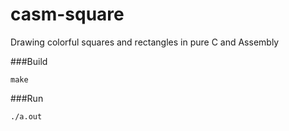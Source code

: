 # casm-square
Drawing colorful squares and rectangles in pure C and Assembly

###Build

```
make
```

###Run

```
./a.out
```

